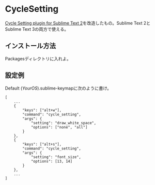 CycleSetting
==========

[Cycle Setting plugin for Sublime Text 2](https://github.com/jmm/Sublime-Text-Cycle-Setting)を改造したもの。Sublime Text 2とSublime Text 3の両方で使える。

インストール方法
----------

Packagesディレクトリに入れよ。

設定例
----------

Default (*YourOS*).sublime-keymapに次のように書け。

```
[
	...
	{
		"keys": ["alt+w"],
		"command": "cycle_setting",
		"args": {
			"setting": "draw_white_space",
			"options": ["none", "all"]
		}
	},
	{
		"keys": ["alt+s"],
		"command": "cycle_setting",
		"args": {
			"setting": "font_size",
			"options": [13, 14]
		}
	},
	...
]
```
